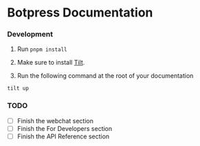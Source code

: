 # Botpress Documentation

### Development

1. Run `pnpm install`

2. Make sure to install [Tilt](https://tilt.dev/).

3. Run the following command at the root of your documentation

```
tilt up
```

### TODO

- [ ] Finish the webchat section
- [ ] Finish the For Developers section
- [ ] Finish the API Reference section

